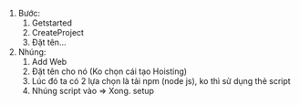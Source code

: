 1. Bước:
   1. Getstarted
   2. CreateProject
   3. Đặt tên...
2. Nhúng:
   1. Add Web
   2. Đặt tên cho nó (Ko chọn cái tạo Hoisting)
   3. Lúc đó ta có 2 lựa chọn là tải npm (node js), ko thì sử dụng thẻ script
   4. Nhúng script vào => Xong. setup
